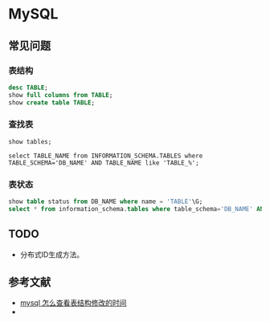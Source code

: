 # MySQL

## 常见问题

### 表结构

```sql
desc TABLE;
show full columns from TABLE;
show create table TABLE;
```

### 查找表

```
show tables;

select TABLE_NAME from INFORMATION_SCHEMA.TABLES where TABLE_SCHEMA='DB_NAME' AND TABLE_NAME like 'TABLE_%';
```

### 表状态

```sql
show table status from DB_NAME where name = 'TABLE'\G;
select * from information_schema.tables where table_schema='DB_NAME' AND table_name='TABLE'\G;
```

## TODO

- 分布式ID生成方法。

## 参考文献

- [mysql 怎么查看表结构修改的时间](http://www.itpub.net/thread-1823722-1-1.html)
- 

